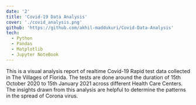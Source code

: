 ```yaml
---
date: '2'
title: 'Covid-19 Data Analysis'
cover: './covid_analysis.png'
github: 'https://github.com/akhil-maddukuri/Covid-Data-Analysis'
tech:
  - Python
  - Pandas
  - Matplotlib
  - Jupyter NoteBook
---
```


This is a visual analysis report of realtime Covid-19 Rapid test data collected in The Villages of Florida. The tests are done around the duration of 15th October 2020 to 15th January 2021 across different Health Care Centers. The insights drawn from this analysis are helpful to determine the patterns in the spread of Corona virus.
